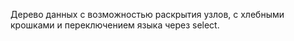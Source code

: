 Дерево данных с возможностью раскрытия узлов, с хлебными крошками и переключением языка через select.
